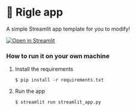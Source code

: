 # 🎈 Rigle app

A simple Streamlit app template for you to modify!

[![Open in Streamlit](https://static.streamlit.io/badges/streamlit_badge_black_white.svg)](https://openrigle.streamlit.app/)

### How to run it on your own machine

1. Install the requirements

   ```
   $ pip install -r requirements.txt
   ```

2. Run the app

   ```
   $ streamlit run streamlit_app.py
   ```
